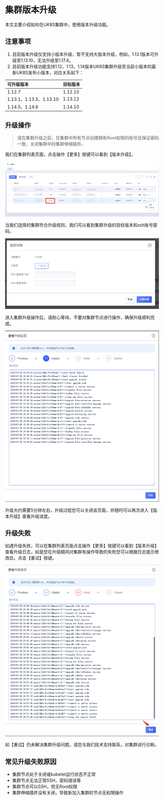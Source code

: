 # 集群版本升级

本文主要介绍如何在UK8S集群中，使用版本升级功能。

## 注意事项

1. 目前版本升级仅支持小版本升级，暂不支持大版本升级，例如，1.13.1版本可升级至1.13.10，无法升级至1.17.4。
2. 目前版本升级功能支持1.12，1.13，1.14版本UK8S集群升级至当前小版本的最新UK8S发布小版本，对应关系如下：

|可升级版本|目标版本|
|:--|:--|
|1.12.7|1.12.10|
|1.13.1、1.13.5、1.13.10|1.13.12|
|1.14.5、1.14.6|1.14.10|

## 升级操作

> 请在集群升级之前，在集群中所有节点创建拥有Root权限的账号且保证密码一致，关闭集群中的集群伸缩插件。

我们在集群列表页面，点击操作【更多】按键可以看到【版本升级】。

![](/images/administercluster/list_update.png)

当我们选择的集群符合升级规则，我们可以看到集群升级的目标版本和ssh账号密码。

![](/images/administercluster/check_update.png)

进入集群升级操作后，请耐心等待，不要对集群节点进行操作，确保升级顺利完成。

![](/images/administercluster/cluster_update.png)

升级大约需要5分钟左右，升级过程您可以关闭该页面，并随时可以再次进入【版本升级】查看升级进度。

## 升级失败

如遇升级失败，可以在集群列表页面点击操作【更多】按键可以看到【版本升级】查看升级日志，如是您在升级期间对集群有操作导致的失败您可以根据日志提示修改后，点击【重试】按键。

![](/images/administercluster/failed_update.png)

如【重试】仍未解决集群升级问题，请您与我们技术支持联系，对集群进行诊断。

## 常见升级失败原因

* 集群节点处于关闭或kubelet运行状态不正常
* 集群节点无法正常SSH，密码错误等
* 集群节点可以SSH，但无Root权限
* 集群伸缩插件没有关闭，导致新加入集群的节点无权限操作